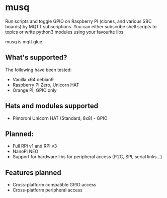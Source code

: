 musq
====

Run scripts and toggle GPIO on Raspberry PI (clones, and various SBC boards) by MQTT subscriptions. You can either subscribe shell scripts to topics or write python3 modules using your favourite libs.

musq is mqtt glue.


What's supported?
-----------------

The following have been tested:
* Vanilla x64 debian9
* Raspberry Pi Zero, Unicorn HAT
* Orange PI, GPIO only

Hats and modules supported
--------------------------

* Pimoroni Unicorn HAT (Standard, 8x8) - GPIO

Planned:
--------
* Full RPi v1 and RPI v3
* NanoPi NEO
* Support for hardware libs for peripheral access (I^2C, SPI, serial links...)

Features planned
----------------
* Cross-platform compatible GPIO access
* Cross-platform peripheral access

